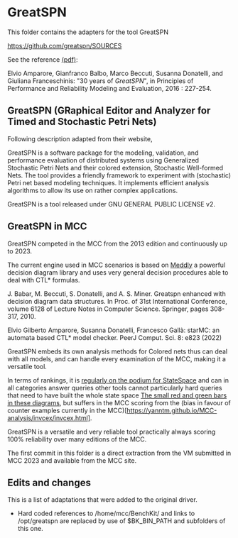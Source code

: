 # GreatSPN

This folder contains the adapters for the tool GreatSPN  

https://github.com/greatspn/SOURCES


See the reference [(pdf)](https://iris.unito.it/retrieve/handle/2318/1624717/295450/Amparore-trivedi-chapter.pdf):

Elvio Amparore, Gianfranco Balbo,  Marco Beccuti, Susanna Donatelli, and Giuliana Franceschinis:
"30 years of *GreatSPN*", in Principles of Performance and Reliability Modeling and Evaluation, 2016 : 227-254.


## GreatSPN (GRaphical Editor and Analyzer for Timed and Stochastic Petri Nets) 

Following description adapted from their website,

GreatSPN is a software package for the modeling, validation, and performance evaluation of distributed systems using Generalized Stochastic Petri Nets and their colored extension, Stochastic Well-formed Nets. The tool provides a friendly framework to experiment with (stochastic) Petri net based modeling techniques. It implements efficient analysis algorithms to allow its use on rather complex applications.

GreatSPN is a tool released under GNU GENERAL PUBLIC LICENSE v2.

## GreatSPN in MCC
 
GreatSPN competed in the MCC from the 2013 edition and continuously up to 2023.

The current engine used in MCC scenarios is based on [Meddly](https://github.com/asminer/meddly) a powerful decision diagram library and uses very general decision procedures able to deal with CTL* formulas.

J. Babar, M. Beccuti, S. Donatelli, and A. S. Miner. Greatspn enhanced with decision diagram data structures. In Proc. of 31st International Conference, volume 6128 of Lecture Notes in Computer Science. Springer, pages 308-317, 2010.

Elvio Gilberto Amparore, Susanna Donatelli, Francesco Gallà: 
starMC: an automata based CTL* model checker. PeerJ Comput. Sci. 8: e823 (2022)

GreatSPN embeds its own analysis methods for Colored nets thus can deal with all models, and can handle every examination of the MCC, making it a versatile tool.

In terms of rankings, it is [regularly on the podium for StateSpace](https://yanntm.github.io/MCC-analysis/state_space_annual.html) and can in all categories answer queries other tools cannot particularly hard queries that need to have built the whole state space [The small red and green bars in these diagrams](https://yanntm.github.io/MCC-analysis/invcex/toolinvcexhard.html), but suffers in the MCC scoring from the (bias in favour of counter examples currently in the MCC)[https://yanntm.github.io/MCC-analysis/invcex/invcex.html].

GreatSPN is a versatile and very reliable tool practically always scoring 100% reliability over many editions of the MCC.
 
The first commit in this folder is a direct extraction from the VM submitted in MCC 2023 and available from the MCC site.
 
## Edits and changes
 
 This is a list of adaptations that were added to the original driver.
     
 * Hard coded references to /home/mcc/BenchKit/ and links to /opt/greatspn are replaced by use of $BK_BIN_PATH and subfolders of this one.
 
  
